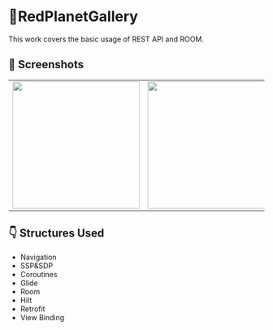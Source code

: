 # 📱RedPlanetGallery
This work covers the basic usage of REST API and ROOM.
## 📸 Screenshots
<table>
  <tbody>
    <tr>
      <td><img src="https://github.com/user-attachments/assets/9b8e146d-394c-425c-9903-94c67c6dc5ad" width=250px></td>
      <td><img src="https://github.com/user-attachments/assets/01ba1d3d-3c1f-4d6c-81be-008b7ad8719a" width=250px></td>
      <td><img src="https://github.com/user-attachments/assets/efdeef1a-9173-4d33-9054-f43ba889c489" width=250px></td>
      <td><img src="https://github.com/user-attachments/assets/b3256849-966e-47bb-b389-d8ac2d39ed4a" width=250px></td>
      <td><img src="https://github.com/user-attachments/assets/b22411cc-ed12-4b04-ab2e-0350f8c2c8a4" width=250px></td>
    </tr>
  </tbody>
 </table>

## :point_down: Structures Used
+ Navigation
+ SSP&SDP
+ Coroutines
+ Glide
+ Room
+ Hilt
+ Retrofit
+ View Binding
